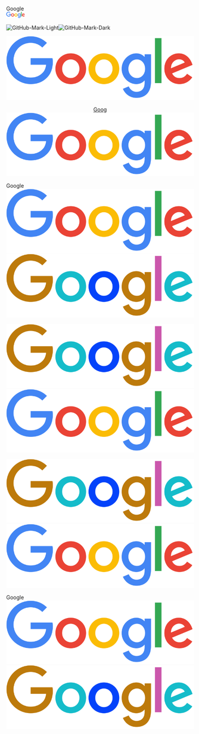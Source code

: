 Google <br> <picture><source srcset="img/logo_light.png" media="(prefers-color-scheme: dark)"><a href="https://google.com/"><img src="img/logo.png" alt="Google" width="50"></a></picture>

![GitHub-Mark-Light](https://user-images.githubusercontent.com/3369400/139447912-e0f43f33-6d9f-45f8-be46-2df5bbc91289.png#gh-dark-mode-only)![GitHub-Mark-Dark](https://user-images.githubusercontent.com/3369400/139448065-39a229ba-4b06-434b-bc67-616e2ed80c8f.png#gh-light-mode-only)

<p align="center">
    <picture>
      <source media="(prefers-color-scheme: dark)" srcset="img/logo_light.png">
      <source media="(prefers-color-scheme: light)" srcset="img/logo.png">
      <img alt="Shows a black logo in light color mode and a white one in dark color mode." src="img/logo.png">
    </picture>
</p>

<p align="center">
<a href="https://google.com">
Goog
    <picture>
      <source media="(prefers-color-scheme: dark)" srcset="img/logo_light.png">
      <source media="(prefers-color-scheme: light)" srcset="img/logo.png">
      <img alt="Shows a black logo in light color mode and a white one in dark color mode." src="img/logo.png">
    </picture>
</a>
</p>


Google
![Google light](img/logo.png#gh-light-mode-only)
![Google dark](img/logo_light.png#gh-dark-mode-only)

![Google-Mark-Light](img/logo_light.png#gh-dark-mode-only)![Google-Mark-Dark](img/logo.png#gh-light-mode-only)

![Logo](img/logo_light.png#gh-dark-mode-only)![Logo-dark](img/logo.png#gh-light-mode-only)

Google <br>
<a href="https://google.com/">
  ![Google light](img/logo.png#gh-light-mode-only)
  ![Google dark](img/logo_light.png#gh-dark-mode-only)
</a>